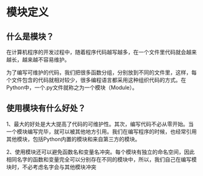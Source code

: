 # 模块定义

## 什么是模块？

在计算机程序的开发过程中，随着程序代码越写越多，在一个文件里代码就会越来越长，越来越不容易维护。

为了编写可维护的代码，我们把很多函数分组，分别放到不同的文件里，这样，每个文件包含的代码就相对较少，很多编程语言都采用这种组织代码的方式。在Python中，一个.py文件就称之为一个模块（Module）。

## 使用模块有什么好处？

1、最大的好处是大大提高了代码的可维护性。其次，编写代码不必从零开始。当一个模块编写完毕，就可以被其他地方引用。我们在编写程序的时候，也经常引用其他模块，包括Python内置的模块和来自第三方的模块。


2、使用模块还可以避免函数名和变量名冲突。每个模块有独立的命名空间，因此相同名字的函数和变量完全可以分别存在不同的模块中，所以，我们自己在编写模块时，不必考虑名字会与其他模块冲突
